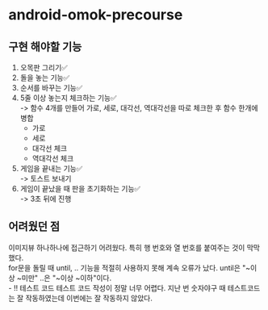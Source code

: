 # android-omok-precourse


## 구현 해야할 기능
1. 오목판 그리기✅<br>
2. 돌을 놓는 기능✅<br>
3. 순서를 바꾸는 기능✅<br>
4. 5줄 이상 놓는지 체크하는 기능✅<br>
    -> 함수 4개를 만들어 가로, 세로, 대각선, 역대각선을 따로 체크한 후 함수 한개에 병합
    - 가로<br>
    - 세로<br>
    - 대각선 체크<br>
    - 역대각선 체크<br>
5. 게임을 끝내는 기능✅<br>
    -> 토스트 보내기
6. 게임이 끝났을 때 판을 초기화하는 기능✅<br>
    -> 3초 뒤에 진행

## 어려웠던 점
이미지뷰 하나하나에 접근하기 어려웠다. 특히 행 번호와 열 번호를 붙여주는 것이 막막했다.<br>
for문을 돌릴 때 until, .. 기능을 적절히 사용하지 못해 계속 오류가 났다. until은 "~이상 ~미만" ..은 "~이상 ~이하"이다.<br>
    - !! 테스트 코드
        테스트 코드 작성이 정말 너무 어렵다. 지난 번 숫자야구 때 테스트코드는 잘 작동하였는데 이번에는 잘 작동하지 않았다.
